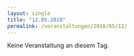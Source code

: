 ```yaml
---
layout: single
title: "12.05.2018"
permalink: /veranstaltungen/2018/05/12/
---
```


Keine Veranstaltung an diesem Tag.
